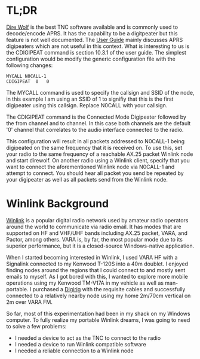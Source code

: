 # TL;DR
[Dire Wolf](https://github.com/wb2osz/direwolf) is the best TNC software available and is commonly used to decode/encode APRS. It has the capability to be a digitpeater but this feature is not well documented. The [User Guide](https://github.com/wb2osz/direwolf/blob/dev/doc/User-Guide.pdf) mainly discusses APRS digipeaters which are not useful in this context. What is interesting to us is the CDIGIPEAT command is section 10.3.1 of the user guide. The simplest configuration would be modify the generic configuration file with the following changes:
```
MYCALL N0CALL-1
CDIGIPEAT  0   0
```
The MYCALL command is used to specify the callsign and SSID of the node, in this example I am using an SSID of 1 to signifiy that this is the first digipeater using this callsign. Replace N0CALL with your callsign.

The CDIGIPEAT command is the Connected Mode Digipeater followed by the from channel and to channel. In this case both channels are the default '0' channel that correlates to the audio interface connected to the radio.

This configuration will result in all packets addressed to N0CALL-1 being digipeated on the same frequency that it is received on. To use this, set your radio to the same frequency of a reachable AX.25 packet Winlink node and start direwolf. On another radio using a Winlink client, specify that you want to connect the aforementioned Winlink node via N0CALL-1 and attempt to connect. You should hear all packet you send be repeated by your digipeater as well as all packets send from the Winlink node.

# Winlink Background
[Winlink](https://winlink.org/) is a popular digital radio network used by amateur radio operators around the world to communicate via radio email. It has modes that are supported on HF and VHF/UHF bands including AX.25 packet, VARA, and Pactor, among others. VARA is, by far, the most popular mode due to its superior performance, but it is a closed-source Windows-native application.

When I started becoming interested in Winlink, I used VARA HF with a Signalink connected to my Kenwood T-120S into a 40m doublet. I enjoyed finding nodes around the regions that I could connect to and mostly sent emails to myself. As I got bored with this, I wanted to explore more mobile operations using my Kenwood TM-V17A in my vehicle as well as man-portable. I purchased a [Digirig](https://digirig.net/) with the requisite cables and successfully connected to a relatively nearby node using my home 2m/70cm vertical on 2m over VARA FM. 

So far, most of this experimentation had been in my shack on my Windows computer. To fully realize my portable Winlink dreams, I was going to need to solve a few problems:
- I needed a device to act as the TNC to connect to the radio
- I needed a device to run Winlink compatible software
- I needed a reliable connection to a Winlink node